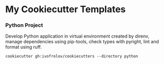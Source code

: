# My Cookiecutter Templates

### Python Project

Develop Python application in virtual environment created by direnv,
manage dependencies using pip-tools, check types with pyright, lint
and format using ruff.

    cookiecutter gh:ivofrolov/cookiecutters --directory python
